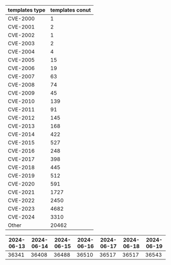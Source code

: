 | templates type | templates conut | 
| --- | --- | 
| CVE-2000 | 1 |
| CVE-2001 | 2 |
| CVE-2002 | 1 |
| CVE-2003 | 2 |
| CVE-2004 | 4 |
| CVE-2005 | 15 |
| CVE-2006 | 19 |
| CVE-2007 | 63 |
| CVE-2008 | 74 |
| CVE-2009 | 45 |
| CVE-2010 | 139 |
| CVE-2011 | 91 |
| CVE-2012 | 145 |
| CVE-2013 | 168 |
| CVE-2014 | 422 |
| CVE-2015 | 527 |
| CVE-2016 | 248 |
| CVE-2017 | 398 |
| CVE-2018 | 445 |
| CVE-2019 | 512 |
| CVE-2020 | 591 |
| CVE-2021 | 1727 |
| CVE-2022 | 2450 |
| CVE-2023 | 4682 |
| CVE-2024 | 3310 |
| Other | 20462 |


|2024-06-13 | 2024-06-14 | 2024-06-15 | 2024-06-16 | 2024-06-17 | 2024-06-18 | 2024-06-19|
|--- | ------ | ------ | ------ | ------ | ------ | ---|
|36341 | 36408 | 36488 | 36510 | 36517 | 36517 | 36543|
